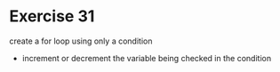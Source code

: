 # Exercise 31
create a for loop using only a condition

- increment or decrement the variable being checked in the condition
